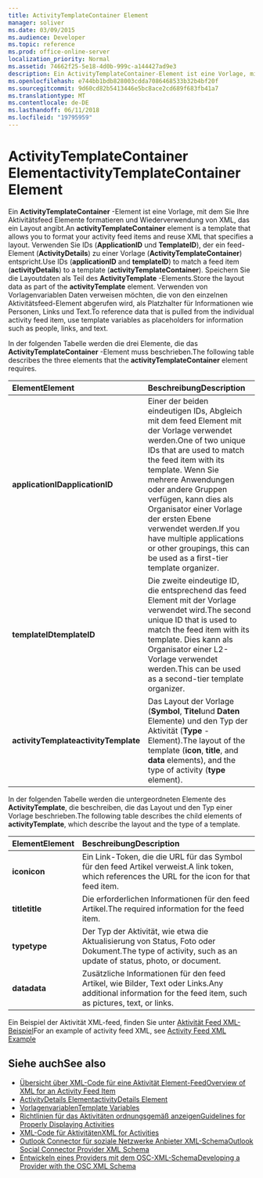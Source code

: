 ```yaml
---
title: ActivityTemplateContainer Element
manager: soliver
ms.date: 03/09/2015
ms.audience: Developer
ms.topic: reference
ms.prod: office-online-server
localization_priority: Normal
ms.assetid: 74662f25-5e18-4d0b-999c-a144427ad9e3
description: Ein ActivityTemplateContainer-Element ist eine Vorlage, mit dem Sie Ihre Aktivitätsfeed Elemente formatieren und Wiederverwendung von XML, das ein Layout angibt.
ms.openlocfilehash: e744bb1bdb828003cdda7086468533b32b4bf20f
ms.sourcegitcommit: 9d60cd82b5413446e5bc8ace2cd689f683fb41a7
ms.translationtype: MT
ms.contentlocale: de-DE
ms.lasthandoff: 06/11/2018
ms.locfileid: "19795959"
---
```

# <a name="activitytemplatecontainer-element"></a><span data-ttu-id="57d1a-103">ActivityTemplateContainer Element</span><span class="sxs-lookup"><span data-stu-id="57d1a-103">activityTemplateContainer Element</span></span>

<span data-ttu-id="57d1a-104">Ein **ActivityTemplateContainer** -Element ist eine Vorlage, mit dem Sie Ihre Aktivitätsfeed Elemente formatieren und Wiederverwendung von XML, das ein Layout angibt.</span><span class="sxs-lookup"><span data-stu-id="57d1a-104">An **activityTemplateContainer** element is a template that allows you to format your activity feed items and reuse XML that specifies a layout.</span></span> <span data-ttu-id="57d1a-105">Verwenden Sie IDs (**ApplicationID** und **TemplateID**), der ein feed-Element (**ActivityDetails**) zu einer Vorlage (**ActivityTemplateContainer**) entspricht.</span><span class="sxs-lookup"><span data-stu-id="57d1a-105">Use IDs (**applicationID** and **templateID**) to match a feed item (**activityDetails**) to a template (**activityTemplateContainer**).</span></span> <span data-ttu-id="57d1a-106">Speichern Sie die Layoutdaten als Teil des **ActivityTemplate** -Elements.</span><span class="sxs-lookup"><span data-stu-id="57d1a-106">Store the layout data as part of the **activityTemplate** element.</span></span> <span data-ttu-id="57d1a-107">Verwenden von Vorlagenvariablen Daten verweisen möchten, die von den einzelnen Aktivitätsfeed-Element abgerufen wird, als Platzhalter für Informationen wie Personen, Links und Text.</span><span class="sxs-lookup"><span data-stu-id="57d1a-107">To reference data that is pulled from the individual activity feed item, use template variables as placeholders for information such as people, links, and text.</span></span> 
  
<span data-ttu-id="57d1a-108">In der folgenden Tabelle werden die drei Elemente, die das **ActivityTemplateContainer** -Element muss beschrieben.</span><span class="sxs-lookup"><span data-stu-id="57d1a-108">The following table describes the three elements that the **activityTemplateContainer** element requires.</span></span> 
  
|<span data-ttu-id="57d1a-109">**Element**</span><span class="sxs-lookup"><span data-stu-id="57d1a-109">**Element**</span></span>|<span data-ttu-id="57d1a-110">**Beschreibung**</span><span class="sxs-lookup"><span data-stu-id="57d1a-110">**Description**</span></span>|
|:-----|:-----|
|<span data-ttu-id="57d1a-111">**applicationID**</span><span class="sxs-lookup"><span data-stu-id="57d1a-111">**applicationID**</span></span> <br/> |<span data-ttu-id="57d1a-112">Einer der beiden eindeutigen IDs, Abgleich mit dem feed Element mit der Vorlage verwendet werden.</span><span class="sxs-lookup"><span data-stu-id="57d1a-112">One of two unique IDs that are used to match the feed item with its template.</span></span> <span data-ttu-id="57d1a-113">Wenn Sie mehrere Anwendungen oder andere Gruppen verfügen, kann dies als Organisator einer Vorlage der ersten Ebene verwendet werden.</span><span class="sxs-lookup"><span data-stu-id="57d1a-113">If you have multiple applications or other groupings, this can be used as a first-tier template organizer.</span></span>  <br/> |
|<span data-ttu-id="57d1a-114">**templateID**</span><span class="sxs-lookup"><span data-stu-id="57d1a-114">**templateID**</span></span> <br/> |<span data-ttu-id="57d1a-115">Die zweite eindeutige ID, die entsprechend das feed Element mit der Vorlage verwendet wird.</span><span class="sxs-lookup"><span data-stu-id="57d1a-115">The second unique ID that is used to match the feed item with its template.</span></span> <span data-ttu-id="57d1a-116">Dies kann als Organisator einer L2-Vorlage verwendet werden.</span><span class="sxs-lookup"><span data-stu-id="57d1a-116">This can be used as a second-tier template organizer.</span></span>  <br/> |
|<span data-ttu-id="57d1a-117">**activityTemplate**</span><span class="sxs-lookup"><span data-stu-id="57d1a-117">**activityTemplate**</span></span> <br/> |<span data-ttu-id="57d1a-118">Das Layout der Vorlage (**Symbol**, **Titel**und **Daten** Elemente) und den Typ der Aktivität (**Type** -Element).</span><span class="sxs-lookup"><span data-stu-id="57d1a-118">The layout of the template (**icon**, **title**, and **data** elements), and the type of activity (**type** element).</span></span>  <br/> |
   
<span data-ttu-id="57d1a-119">In der folgenden Tabelle werden die untergeordneten Elemente des **ActivityTemplate**, die beschreiben, die das Layout und den Typ einer Vorlage beschrieben.</span><span class="sxs-lookup"><span data-stu-id="57d1a-119">The following table describes the child elements of **activityTemplate**, which describe the layout and the type of a template.</span></span>
  
|<span data-ttu-id="57d1a-120">**Element**</span><span class="sxs-lookup"><span data-stu-id="57d1a-120">**Element**</span></span>|<span data-ttu-id="57d1a-121">**Beschreibung**</span><span class="sxs-lookup"><span data-stu-id="57d1a-121">**Description**</span></span>|
|:-----|:-----|
|<span data-ttu-id="57d1a-122">**icon**</span><span class="sxs-lookup"><span data-stu-id="57d1a-122">**icon**</span></span> <br/> |<span data-ttu-id="57d1a-123">Ein Link-Token, die die URL für das Symbol für den feed Artikel verweist.</span><span class="sxs-lookup"><span data-stu-id="57d1a-123">A link token, which references the URL for the icon for that feed item.</span></span>  <br/> |
|<span data-ttu-id="57d1a-124">**title**</span><span class="sxs-lookup"><span data-stu-id="57d1a-124">**title**</span></span> <br/> |<span data-ttu-id="57d1a-125">Die erforderlichen Informationen für den feed Artikel.</span><span class="sxs-lookup"><span data-stu-id="57d1a-125">The required information for the feed item.</span></span>  <br/> |
|<span data-ttu-id="57d1a-126">**type**</span><span class="sxs-lookup"><span data-stu-id="57d1a-126">**type**</span></span> <br/> |<span data-ttu-id="57d1a-127">Der Typ der Aktivität, wie etwa die Aktualisierung von Status, Foto oder Dokument.</span><span class="sxs-lookup"><span data-stu-id="57d1a-127">The type of activity, such as an update of status, photo, or document.</span></span>  <br/> |
|<span data-ttu-id="57d1a-128">**data**</span><span class="sxs-lookup"><span data-stu-id="57d1a-128">**data**</span></span> <br/> |<span data-ttu-id="57d1a-129">Zusätzliche Informationen für den feed Artikel, wie Bilder, Text oder Links.</span><span class="sxs-lookup"><span data-stu-id="57d1a-129">Any additional information for the feed item, such as pictures, text, or links.</span></span>  <br/> |
   
<span data-ttu-id="57d1a-130">Ein Beispiel der Aktivität XML-feed, finden Sie unter [Aktivität Feed XML-Beispiel](activity-feed-xml-example.md)</span><span class="sxs-lookup"><span data-stu-id="57d1a-130">For an example of activity feed XML, see [Activity Feed XML Example](activity-feed-xml-example.md)</span></span>
  
## <a name="see-also"></a><span data-ttu-id="57d1a-131">Siehe auch</span><span class="sxs-lookup"><span data-stu-id="57d1a-131">See also</span></span>

- [<span data-ttu-id="57d1a-132">Übersicht über XML-Code für eine Aktivität Element-Feed</span><span class="sxs-lookup"><span data-stu-id="57d1a-132">Overview of XML for an Activity Feed Item</span></span>](overview-of-xml-for-an-activity-feed-item.md)  
- [<span data-ttu-id="57d1a-133">ActivityDetails Element</span><span class="sxs-lookup"><span data-stu-id="57d1a-133">activityDetails Element</span></span>](activitydetails-element.md)  
- [<span data-ttu-id="57d1a-134">Vorlagenvariablen</span><span class="sxs-lookup"><span data-stu-id="57d1a-134">Template Variables</span></span>](template-variables.md)  
- [<span data-ttu-id="57d1a-135">Richtlinien für das Aktivitäten ordnungsgemäß anzeigen</span><span class="sxs-lookup"><span data-stu-id="57d1a-135">Guidelines for Properly Displaying Activities</span></span>](guidelines-for-properly-displaying-activities.md)  
- [<span data-ttu-id="57d1a-136">XML-Code für Aktivitäten</span><span class="sxs-lookup"><span data-stu-id="57d1a-136">XML for Activities</span></span>](xml-for-activities.md)  
- [<span data-ttu-id="57d1a-137">Outlook Connector für soziale Netzwerke Anbieter XML-Schema</span><span class="sxs-lookup"><span data-stu-id="57d1a-137">Outlook Social Connector Provider XML Schema</span></span>](outlook-social-connector-provider-xml-schema.md)
- [<span data-ttu-id="57d1a-138">Entwickeln eines Providers mit dem OSC-XML-Schema</span><span class="sxs-lookup"><span data-stu-id="57d1a-138">Developing a Provider with the OSC XML Schema</span></span>](developing-a-provider-with-the-osc-xml-schema.md)

